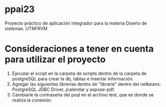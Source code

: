 # ppai23
Proyecto práctico de aplicación integrador para la materia Diseño de sistemas. UTNFRVM

# Consideraciones a tener en cuenta para utilizar el proyecto

1. Ejecutar el script en la carpeta de scripts dentro de la carpeta de postgreSQL para crear la db, tablas e insertar información.
2. Agregar las siguientes librerias dentro de "librarie" dentro del netbeans: PostgreSQL JDBC Driver, jcalendar y aspose-pdf.
2. Cambiarle la contraseña del psql en el archivo test, que es donde se realiza la conexión.
